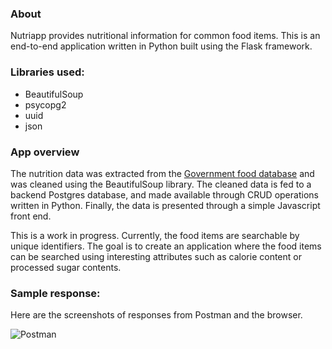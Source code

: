 ### About

Nutriapp provides nutritional information for common food items. This is an end-to-end application written in Python built using the Flask framework.

### Libraries used:
* BeautifulSoup
* psycopg2
* uuid
* json

### App overview
The nutrition data was extracted from the [Government food database](http://catalog.data.gov/dataset/mypyramid-food-raw-data-f9ed6) and was cleaned using the BeautifulSoup library. The cleaned data is fed to a backend Postgres database, and made available through CRUD operations written in Python. Finally, the data is presented through a simple Javascript front end.

This is a work in progress. Currently, the food items are searchable by unique identifiers. The goal is to create an application where the food items can be searched using interesting attributes such as calorie content or processed sugar contents. 

### Sample response:
Here are the screenshots of responses from Postman and the browser.

![Postman](https://github.com/ketakirk/nutriapp/app/static/images/postman.jpg)

    


